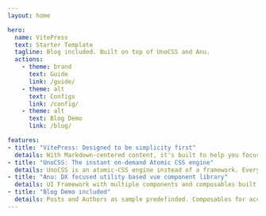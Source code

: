 ```yaml
---
layout: home

hero:
  name: VitePress
  text: Starter Template
  tagline: Blog included. Built on top of UnoCSS and Anu.
  actions:
    - theme: brand
      text: Guide
      link: /guide/
    - theme: alt
      text: Configs
      link: /config/
    - theme: alt
      text: Blog Demo
      link: /blog/

features:
- title: "VitePress: Designed to be simplicity first"
  details: With Markdown-centered content, it's built to help you focus on writing and deployed with minimum configuration.
- title: "UnoCSS: The instant on-demand Atomic CSS engine"
  details: UnoCSS is an atomic-CSS engine instead of a framework. Everything is designed with flexibility and performance in mind.
- title: "Anu: DX focused utility based vue component library"
  details: UI Framework with multiple components and composables built on top of UnoCSS.
- title: "Blog Demo included"
  details: Posts and Authors as sample predefinded. Composables for accessing data included.
---
```


